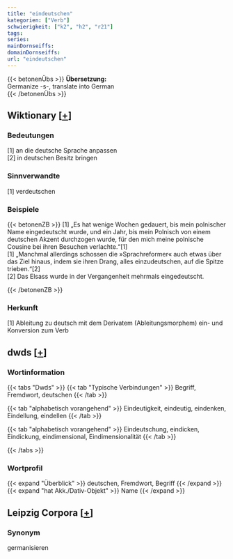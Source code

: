 ```yaml
---
title: "eindeutschen"
kategorien: ["Verb"]
schwierigkeit: ["k2", "h2", "r21"]
tags:
series:
mainDornseiffs:
domainDornseiffs:
url: "eindeutschen"
---
```


{{< betonenÜbs >}}
**Übersetzung:**  
Germanize -s-, translate into German  
{{< /betonenÜbs >}}

## Wiktionary [[+](https://de.wiktionary.org/wiki/eindeutschen)]

### Bedeutungen
[1] an die deutsche Sprache anpassen  
[2] in deutschen Besitz bringen  

### Sinnverwandte
[1] verdeutschen  

### Beispiele
{{< betonenZB >}}
[1] „Es hat wenige Wochen gedauert, bis mein polnischer Name eingedeutscht wurde, und ein Jahr, bis mein Polnisch von einem deutschen Akzent durchzogen wurde, für den mich meine polnische Cousine bei ihren Besuchen verlachte.“[1]  
[1] „Manchmal allerdings schossen die »Sprachreformer« auch etwas über das Ziel hinaus, indem sie ihren Drang, alles einzudeutschen, auf die Spitze trieben.“[2]  
[2] Das Elsass wurde in der Vergangenheit mehrmals eingedeutscht.  

{{< /betonenZB >}}
### Herkunft
[1] Ableitung zu deutsch mit dem Derivatem (Ableitungsmorphem) ein- und Konversion zum Verb  



## dwds [[+](https://www.dwds.de/wb/eindeutschen)]

### Wortinformation
{{< tabs "Dwds" >}}
{{< tab "Typische Verbindungen" >}}
Begriff, Fremdwort, deutschen
{{< /tab >}}

{{< tab "alphabetisch vorangehend" >}}
Eindeutigkeit, eindeutig, eindenken, Eindellung, eindellen
{{< /tab >}}

{{< tab "alphabetisch vorangehend" >}}
Eindeutschung, eindicken, Eindickung, eindimensional, Eindimensionalität
{{< /tab >}}

{{< /tabs >}}

### Wortprofil
{{< expand "Überblick" >}} deutschen, Fremdwort, Begriff {{< /expand >}}
{{< expand "hat Akk./Dativ-Objekt" >}} Name {{< /expand >}}

## Leipzig Corpora [[+](https://corpora.uni-leipzig.de/en/res?word=eindeutschen&corpusId=deu_newscrawl-public_2018)]


### Synonym
germanisieren

